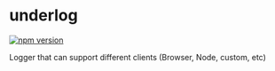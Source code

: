 # underlog

[![npm version](https://badge.fury.io/js/underlog.svg)](https://badge.fury.io/js/underlog)

Logger that can support different clients (Browser, Node, custom, etc)

